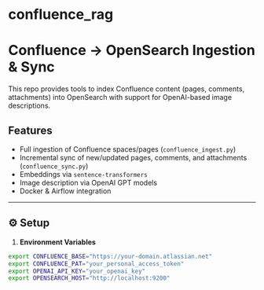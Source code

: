 # confluence_rag

# Confluence → OpenSearch Ingestion & Sync

This repo provides tools to index Confluence content (pages, comments, attachments) into OpenSearch with support for OpenAI-based image descriptions.

## Features
- Full ingestion of Confluence spaces/pages (`confluence_ingest.py`)
- Incremental sync of new/updated pages, comments, and attachments (`confluence_sync.py`)
- Embeddings via `sentence-transformers`
- Image description via OpenAI GPT models
- Docker & Airflow integration

---

## ⚙️ Setup

1. **Environment Variables**

```bash
export CONFLUENCE_BASE="https://your-domain.atlassian.net"
export CONFLUENCE_PAT="your_personal_access_token"
export OPENAI_API_KEY="your_openai_key"
export OPENSEARCH_HOST="http://localhost:9200"

